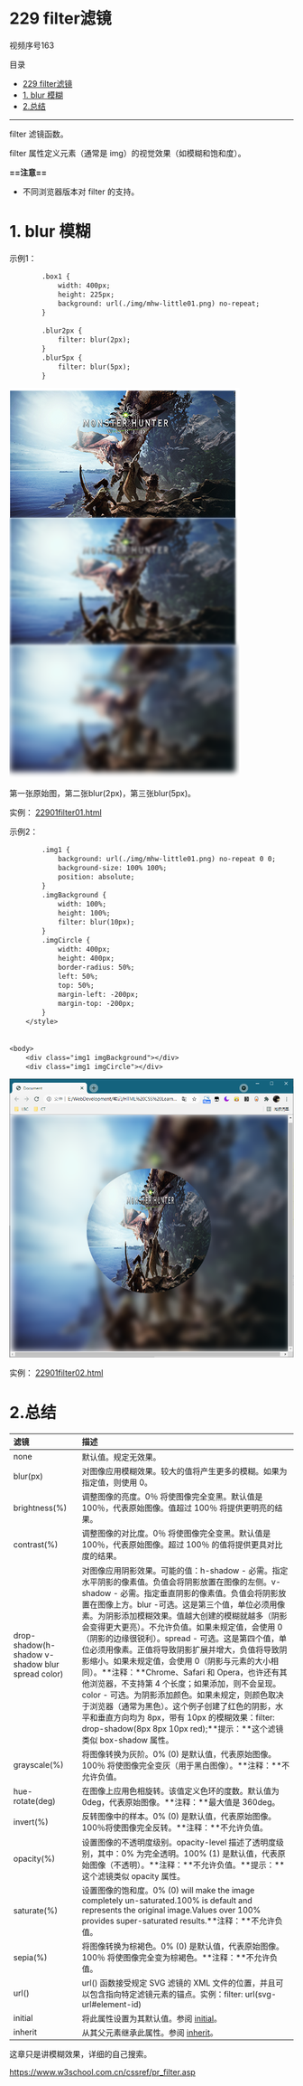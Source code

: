 # 229 filter滤镜

视频序号163

目录
- [229 filter滤镜](#229-filter滤镜)
- [1. blur 模糊](#1-blur-模糊)
- [2.总结](#2总结)


***

filter 滤镜函数。

filter 属性定义元素（通常是 img）的视觉效果（如模糊和饱和度）。



**==注意==**

* 不同浏览器版本对 filter 的支持。

# 1. blur 模糊

示例1：

```
        .box1 {
            width: 400px;
            height: 225px;
            background: url(./img/mhw-little01.png) no-repeat;
        }

        .blur2px {
            filter: blur(2px);
        }
        .blur5px {
            filter: blur(5px);
        }
```

![2290101](img/2290101.png)

第一张原始图，第二张blur(2px)，第三张blur(5px)。

实例： [22901filter01.html](22901filter01.html) 

示例2：

```
        .img1 {
            background: url(./img/mhw-little01.png) no-repeat 0 0;
            background-size: 100% 100%;
            position: absolute;
        }
        .imgBackground {
            width: 100%;
            height: 100%;
            filter: blur(10px);
        }
        .imgCircle {
            width: 400px;
            height: 400px;
            border-radius: 50%;
            left: 50%;
            top: 50%;
            margin-left: -200px;
            margin-top: -200px;
        }
    </style>


<body>
    <div class="img1 imgBackground"></div>
    <div class="img1 imgCircle"></div>
```

![Snipaste_2021-08-06_13-11-15](img/Snipaste_2021-08-06_13-11-15.png)

实例： [22901filter02.html](22901filter02.html) 



# 2.总结

| 滤镜                                             | 描述                                                         |
| :----------------------------------------------- | :----------------------------------------------------------- |
| none                                             | 默认值。规定无效果。                                         |
| blur(px)                                         | 对图像应用模糊效果。较大的值将产生更多的模糊。如果为指定值，则使用 0。 |
| brightness(%)                                    | 调整图像的亮度。0％ 将使图像完全变黑。默认值是 100％，代表原始图像。值超过 100％ 将提供更明亮的结果。 |
| contrast(%)                                      | 调整图像的对比度。0％ 将使图像完全变黑。默认值是 100％，代表原始图像。超过 100％ 的值将提供更具对比度的结果。 |
| drop-shadow(h-shadow v-shadow blur spread color) | 对图像应用阴影效果。可能的值：h-shadow - 必需。指定水平阴影的像素值。负值会将阴影放置在图像的左侧。v-shadow - 必需。指定垂直阴影的像素值。负值会将阴影放置在图像上方。blur -可选。这是第三个值，单位必须用像素。为阴影添加模糊效果。值越大创建的模糊就越多（阴影会变得更大更亮）。不允许负值。如果未规定值，会使用 0（阴影的边缘很锐利）。spread - 可选。这是第四个值，单位必须用像素。正值将导致阴影扩展并增大，负值将导致阴影缩小。如果未规定值，会使用 0（阴影与元素的大小相同）。**注释：**Chrome、Safari 和 Opera，也许还有其他浏览器，不支持第 4 个长度；如果添加，则不会呈现。color - 可选。为阴影添加颜色。如果未规定，则颜色取决于浏览器（通常为黑色）。这个例子创建了红色的阴影，水平和垂直方向均为 8px，带有 10px 的模糊效果：filter: drop-shadow(8px 8px 10px red);**提示：**这个滤镜类似 box-shadow 属性。 |
| grayscale(%)                                     | 将图像转换为灰阶。0% (0) 是默认值，代表原始图像。100％ 将使图像完全变灰（用于黑白图像）。**注释：**不允许负值。 |
| hue-rotate(deg)                                  | 在图像上应用色相旋转。该值定义色环的度数。默认值为 0deg，代表原始图像。**注释：**最大值是 360deg。 |
| invert(%)                                        | 反转图像中的样本。0% (0) 是默认值，代表原始图像。100％将使图像完全反转。**注释：**不允许负值。 |
| opacity(%)                                       | 设置图像的不透明度级别。opacity-level 描述了透明度级别，其中：0% 为完全透明。100% (1) 是默认值，代表原始图像（不透明）。**注释：**不允许负值。**提示：**这个滤镜类似 opacity 属性。 |
| saturate(%)                                      | 设置图像的饱和度。0% (0) will make the image completely un-saturated.100% is default and represents the original image.Values over 100% provides super-saturated results.**注释：**不允许负值。 |
| sepia(%)                                         | 将图像转换为棕褐色。0% (0) 是默认值，代表原始图像。100％ 将使图像完全变为棕褐色。**注释：**不允许负值。 |
| url()                                            | url() 函数接受规定 SVG 滤镜的 XML 文件的位置，并且可以包含指向特定滤镜元素的锚点。实例：filter: url(svg-url#element-id) |
| initial                                          | 将此属性设置为其默认值。参阅 [initial](https://www.w3school.com.cn/cssref/css_initial.asp)。 |
| inherit                                          | 从其父元素继承此属性。参阅 [inherit](https://www.w3school.com.cn/cssref/css_inherit.asp)。 |

这章只是讲模糊效果，详细的自己搜索。

https://www.w3school.com.cn/cssref/pr_filter.asp